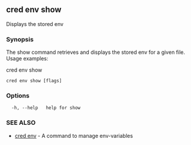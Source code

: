 ## cred env show

Displays the stored env

### Synopsis

The show command retrieves and displays the stored env for a given file.
Usage examples:

cred env show <filename>

```
cred env show [flags]
```

### Options

```
  -h, --help   help for show
```

### SEE ALSO

* [cred env](cred_env.md)	 - A command to manage env-variables

